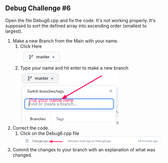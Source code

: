 ## Debug Challenge #6

Open the file Debug6.cpp and fix the code. It's not working properly. 
It's supposed to sort the defined array into ascending order (smallest to largest).

1. Make a new Branch from the Main with your name.
    1. Click Here  
    ![1](Screenshot1.png)
    1. Type your name and hit enter to make a new branch  
    ![2](Screenshot2.png)
1. Correct the code.
    1. Click on the Debug6.cpp file  
    ![3](Screensho3.png)
1. Commit the changes to your branch with an explanation of what was changed.
